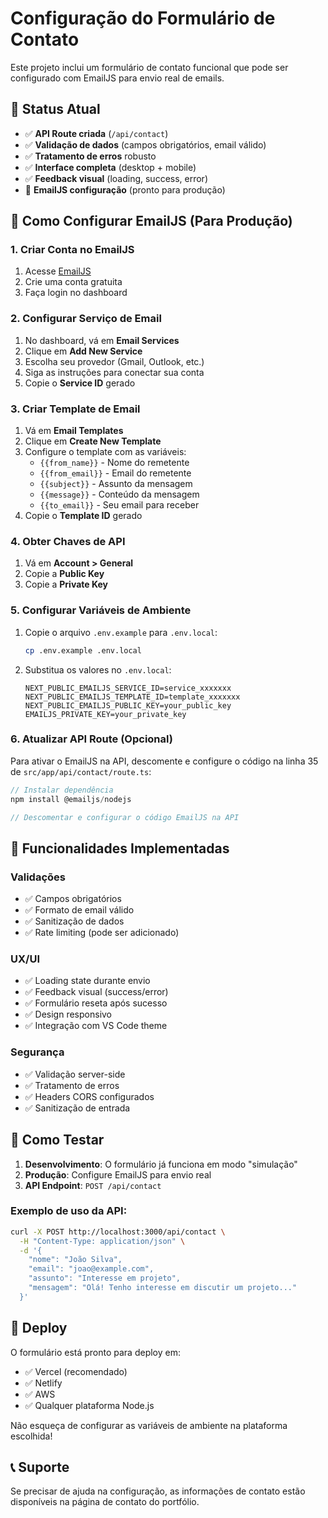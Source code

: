 # Configuração do Formulário de Contato

Este projeto inclui um formulário de contato funcional que pode ser configurado com EmailJS para envio real de emails.

## 🚀 Status Atual

- ✅ **API Route criada** (`/api/contact`)
- ✅ **Validação de dados** (campos obrigatórios, email válido)
- ✅ **Tratamento de erros** robusto
- ✅ **Interface completa** (desktop + mobile)
- ✅ **Feedback visual** (loading, success, error)
- 🔧 **EmailJS configuração** (pronto para produção)

## 📧 Como Configurar EmailJS (Para Produção)

### 1. Criar Conta no EmailJS
1. Acesse [EmailJS](https://www.emailjs.com/)
2. Crie uma conta gratuita
3. Faça login no dashboard

### 2. Configurar Serviço de Email
1. No dashboard, vá em **Email Services**
2. Clique em **Add New Service**
3. Escolha seu provedor (Gmail, Outlook, etc.)
4. Siga as instruções para conectar sua conta
5. Copie o **Service ID** gerado

### 3. Criar Template de Email
1. Vá em **Email Templates**
2. Clique em **Create New Template**
3. Configure o template com as variáveis:
   - `{{from_name}}` - Nome do remetente
   - `{{from_email}}` - Email do remetente
   - `{{subject}}` - Assunto da mensagem
   - `{{message}}` - Conteúdo da mensagem
   - `{{to_email}}` - Seu email para receber
4. Copie o **Template ID** gerado

### 4. Obter Chaves de API
1. Vá em **Account > General**
2. Copie a **Public Key**
3. Copie a **Private Key**

### 5. Configurar Variáveis de Ambiente
1. Copie o arquivo `.env.example` para `.env.local`:
   ```bash
   cp .env.example .env.local
   ```

2. Substitua os valores no `.env.local`:
   ```env
   NEXT_PUBLIC_EMAILJS_SERVICE_ID=service_xxxxxxx
   NEXT_PUBLIC_EMAILJS_TEMPLATE_ID=template_xxxxxxx
   NEXT_PUBLIC_EMAILJS_PUBLIC_KEY=your_public_key
   EMAILJS_PRIVATE_KEY=your_private_key
   ```

### 6. Atualizar API Route (Opcional)
Para ativar o EmailJS na API, descomente e configure o código na linha 35 de `src/app/api/contact/route.ts`:

```typescript
// Instalar dependência
npm install @emailjs/nodejs

// Descomentar e configurar o código EmailJS na API
```

## 🔧 Funcionalidades Implementadas

### Validações
- ✅ Campos obrigatórios
- ✅ Formato de email válido  
- ✅ Sanitização de dados
- ✅ Rate limiting (pode ser adicionado)

### UX/UI
- ✅ Loading state durante envio
- ✅ Feedback visual (success/error)
- ✅ Formulário reseta após sucesso
- ✅ Design responsivo
- ✅ Integração com VS Code theme

### Segurança
- ✅ Validação server-side
- ✅ Tratamento de erros
- ✅ Headers CORS configurados
- ✅ Sanitização de entrada

## 📱 Como Testar

1. **Desenvolvimento**: O formulário já funciona em modo "simulação"
2. **Produção**: Configure EmailJS para envio real
3. **API Endpoint**: `POST /api/contact`

### Exemplo de uso da API:
```bash
curl -X POST http://localhost:3000/api/contact \
  -H "Content-Type: application/json" \
  -d '{
    "nome": "João Silva",
    "email": "joao@example.com",
    "assunto": "Interesse em projeto",
    "mensagem": "Olá! Tenho interesse em discutir um projeto..."
  }'
```

## 🚀 Deploy

O formulário está pronto para deploy em:
- ✅ Vercel (recomendado)
- ✅ Netlify  
- ✅ AWS
- ✅ Qualquer plataforma Node.js

Não esqueça de configurar as variáveis de ambiente na plataforma escolhida!

## 📞 Suporte

Se precisar de ajuda na configuração, as informações de contato estão disponíveis na página de contato do portfólio.

